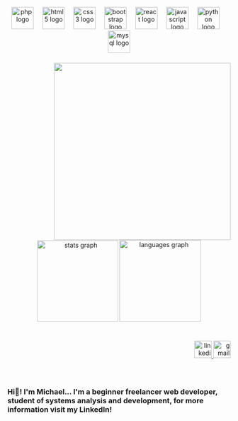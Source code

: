 <br clear="both">

<div align="center">
  <img src="https://skillicons.dev/icons?i=php" height="50" alt="php logo"  />
  <img width="12" />
  <img src="https://cdn.simpleicons.org/html5/E34F26" height="50" alt="html5 logo"  />
  <img width="12" />
  <img src="https://cdn.simpleicons.org/css3/1572B6" height="50" alt="css3 logo"  />
  <img width="12" />
  <img src="https://cdn.jsdelivr.net/gh/devicons/devicon/icons/bootstrap/bootstrap-original.svg" height="50" alt="bootstrap logo"  />
  <img width="12" />
  <img src="https://cdn.jsdelivr.net/gh/devicons/devicon/icons/react/react-original.svg" height="50" alt="react logo"  />
  <img width="12" />
  <img src="https://cdn.jsdelivr.net/gh/devicons/devicon/icons/javascript/javascript-original.svg" height="50" alt="javascript logo"  />
  <img width="12" />
  <img src="https://cdn.jsdelivr.net/gh/devicons/devicon/icons/python/python-original.svg" height="50" alt="python logo"  />
  <img width="12" />
  <img src="https://skillicons.dev/icons?i=mysql" height="50" alt="mysql logo"  />
</div>

###

<img align="right" height="399" src="https://i.imgur.com/LXbjdlZ.png"  />

###

<div align="center">
  <img src="https://github-readme-stats.vercel.app/api?username=DrakoMichael&hide_title=true&hide_rank=false&show_icons=true&include_all_commits=true&count_private=true&disable_animations=false&theme=github_dark&locale=pt-br&hide_border=true" height="183" alt="stats graph"  />
  <img src="https://github-readme-stats.vercel.app/api/top-langs?username=DrakoMichael&locale=pt-br&hide_title=false&layout=compact&card_width=320&langs_count=10&theme=github_dark&hide_border=false" height="184" alt="languages graph"  />
</div>

###

<br clear="both">

<div align="right">
  <a href="https://www.linkedin.com/in/michaelksilva/" target="_blank">
    <img src="https://img.shields.io/static/v1?message=LinkedIn&logo=linkedin&label=&color=0077B5&logoColor=white&labelColor=&style=flat" height="39" alt="linkedin logo"  />
  </a>
  <img src="https://img.shields.io/static/v1?message=Gmail&logo=gmail&label=&color=D14836&logoColor=white&labelColor=&style=flat" height="39" alt="gmail logo"  />
</div>

###

<br clear="both">

<h3 align="left">Hi👋! I'm Michael... I'm a beginner freelancer web developer, student of systems analysis and development, for more information visit my LinkedIn!</h3>

###
